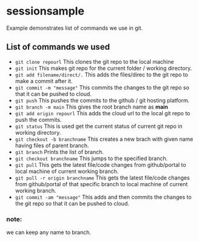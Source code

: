 # sessionsample

Example demonstrates list of commands we use in git.

## List of commands we used

- `git clone repourl`
This clones the git repo to the local machine
- `git init`
This makes git repo for the current folder / working directory.
- `git add filename/direct/.`
This adds the files/direc to the git repo to make a commit after it.
- `git commit -m "message"`
This commits the changes to the git repo so that it can be pushed to cloud.
- `git push`
This pushes the commits to the github / git hosting platform.
- `git branch -m main`
This gives the root branch name as **main** 
- `git add origin repourl`
This adds the cloud url to the local git repo to push the commits.
- `git status`
This is used get the current status of current git repo in working directory.
- `git checkout -b branchname`
This creates a new brach with given name having files of parent branch.
- `git branch`
Prints the list of branch.
- `git checkout branchname`
This jumps to the specified branch.
- `git pull`
This gets the latest file/code changes from github/portal to local machine of current working branch.
- `git pull -r origin branchname`
This gets the latest file/code changes from github/portal of that specific branch to local machine of current working branch.
- `git commit -am "message"`
This adds and then commits the changes to the git repo so that it can be pushed to cloud.

### note:
we can keep any name to branch.


